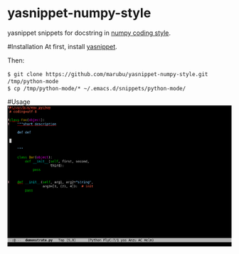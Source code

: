 yasnippet-numpy-style
=====================

yasnippet snippets for docstring in [numpy coding style](https://github.com/numpy/numpy/blob/master/doc/HOWTO_DOCUMENT.rst.txt).

#Installation
At first, install [yasnippet](https://github.com/capitaomorte/yasnippet).

Then:
```shell
$ git clone https://github.com/marubu/yasnippet-numpy-style.git /tmp/python-mode
$ cp /tmp/python-mode/* ~/.emacs.d/snippets/python-mode/
```

#Usage
![alt text](images/snippet_class.gif)
